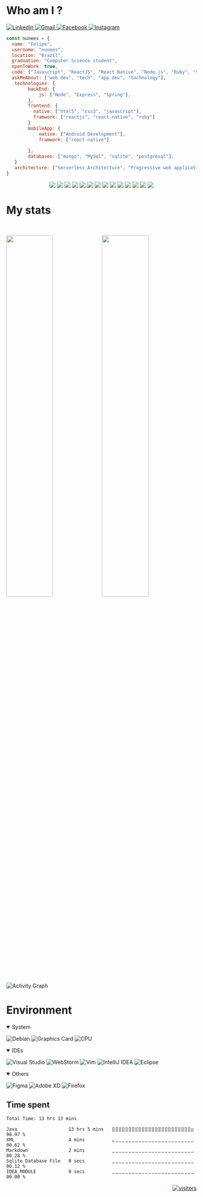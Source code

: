 # Who am I ?

<a href="https://www.linkedin.com/in/felipesilvanunes/"> ![LinkedIn](https://img.shields.io/badge/linkedin-%230077B5.svg?style=for-the-badge&logo=linkedin&logoColor=white) </a>
<a href="#"> ![Gmail](https://img.shields.io/badge/Gmail-D14836?style=for-the-badge&logo=gmail&logoColor=white) </a>
<a href="#"> ![Facebook](https://img.shields.io/badge/Facebook-%231877F2.svg?style=for-the-badge&logo=Facebook&logoColor=white) </a>
<a href="#"> ![Instagram](https://img.shields.io/badge/Instagram-%23E4405F.svg?style=for-the-badge&logo=Instagram&logoColor=white) </a>

```javascript
const nunees = {
  name: "Felipe",
  username: "nunees",
  location: "Brazil",
  graduation: "Computer Science student",
  openToWork: true,
  code: ["Javascript", "ReactJS", "React Native", "Node.js", "Ruby", "Spring"],
  askMeAbout: ["web dev", "tech", "app dev", "technology"],
   technologies: {
        backEnd: {
            js: ["Node", "Express", "Spring"],
        },
        frontend: {
          native: ["html5", "css3", "javascript"],
          framwork: ["reactjs", "react-native", "ruby"]
        }
        mobileApp: {
            native: ["Android Development"],
            framwork: ["react-native"]
            
        },
        databases: ["mongo", "MySql", "sqlite", "postgresql"],
   }
   architecture: ["Serverless Architecture", "Progressive web applications", "Single page applications"],
}
```


<p>
<div align="center">
  <img src="https://img.shields.io/badge/HTML5-E34F26?style=for-the-badge&logo=html5&logoColor=white">
  <img src="https://img.shields.io/badge/CSS3-1572B6?style=for-the-badge&logo=css3&logoColor=white">
  <img src="https://img.shields.io/badge/JavaScript-F7DF1E?style=for-the-badge&logo=javascript&logoColor=black">
  <img src="https://img.shields.io/badge/Java-ED8B00?style=for-the-badge&logo=java&logoColor=white">
  <img src="https://img.shields.io/badge/Elixir-4B275F?style=for-the-badge&logo=elixir&logoColor=white">
  <img src="https://img.shields.io/badge/React-20232A?style=for-the-badge&logo=react&logoColor=61DAFB">
  <img src="https://img.shields.io/badge/Node.js-43853D?style=for-the-badge&logo=node.js&logoColor=white">
  <img src="https://img.shields.io/badge/TypeScript-007ACC?style=for-the-badge&logo=typescript&logoColor=white">
  <img src="https://img.shields.io/badge/Ruby_on_Rails-CC0000?style=for-the-badge&logo=ruby-on-rails&logoColor=white">
    <img src="https://img.shields.io/badge/React_Native-20232A?style=for-the-badge&logo=react&logoColor=61DAFB">
  <img src="https://img.shields.io/badge/Spring-6DB33F?style=for-the-badge&logo=spring&logoColor=white">
  <img src="https://img.shields.io/badge/MySQL-00000F?style=for-the-badge&logo=mysql&logoColor=white">
  <img src="https://img.shields.io/badge/PostgreSQL-316192?style=for-the-badge&logo=postgresql&logoColor=white">
  <img src="https://img.shields.io/badge/MongoDB-4EA94B?style=for-the-badge&logo=mongodb&logoColor=white">
</div>
</p>

# My stats

<br/>
<p align="left">
  <img width="49.5%" src="https://github-readme-stats.vercel.app/api?username=nunees&show_icons=true&theme=gruvbox&hide_border=true" />
  <img width="49.5%" src="https://github-readme-streak-stats.herokuapp.com/?user=nunees&theme=gruvbox&hide_border=true" />
  </a>
</p>
<br>

![Activity Graph](https://activity-graph.herokuapp.com/graph?username=nunees&custom_title=Nunees%20Trips's%20Contribution%20Graph&theme=gruvbox&bg_color=282828&hide_border=true&line=d1a01f&point=c58545)

# Environment
<details open>
<summary>System</summary>

  ![Debian](https://img.shields.io/badge/Debian-D70A53?style=for-the-badge&logo=debian&logoColor=white)
  ![Graphics Card](https://img.shields.io/badge/AMD-Radeon_RX_580-ED1C24?style=for-the-badge&logo=amd&logoColor=white)
  ![CPU](https://img.shields.io/badge/Intel-Xeon_E3_1230_v2-0071C5?style=for-the-badge&logo=intel&logoColor=white)

</details>


<details open>
<summary>IDEs</summary>

![Visual Studio](https://img.shields.io/badge/Visual%20Studio-5C2D91.svg?style=for-the-badge&logo=visual-studio&logoColor=white)
![WebStorm](https://img.shields.io/badge/webstorm-143?style=for-the-badge&logo=webstorm&logoColor=white&color=black)
![Vim](https://img.shields.io/badge/VIM-%2311AB00.svg?style=for-the-badge&logo=vim&logoColor=white)
![IntelliJ IDEA](https://img.shields.io/badge/IntelliJIDEA-000000.svg?style=for-the-badge&logo=intellij-idea&logoColor=white)
![Eclipse](https://img.shields.io/badge/Eclipse-FE7A16.svg?style=for-the-badge&logo=Eclipse&logoColor=white)

</details>

<details open>
<summary>Others</summary>

![Figma](https://img.shields.io/badge/figma-%23F24E1E.svg?style=for-the-badge&logo=figma&logoColor=white)
![Adobe XD](https://img.shields.io/badge/Adobe%20XD-470137?style=for-the-badge&logo=Adobe%20XD&logoColor=#FF61F6)
![Firefox](https://img.shields.io/badge/Firefox-FF7139?style=for-the-badge&logo=Firefox-Browser&logoColor=white)

</details>


## Time spent
<!--START_SECTION:waka-->

```text
Total Time: 13 hrs 13 mins

Java                   13 hrs 5 mins   ⣿⣿⣿⣿⣿⣿⣿⣿⣿⣿⣿⣿⣿⣿⣿⣿⣿⣿⣿⣿⣿⣿⣿⣿⣶   98.97 %
XML                    4 mins          ⣄⣀⣀⣀⣀⣀⣀⣀⣀⣀⣀⣀⣀⣀⣀⣀⣀⣀⣀⣀⣀⣀⣀⣀⣀   00.62 %
Markdown               2 mins          ⣀⣀⣀⣀⣀⣀⣀⣀⣀⣀⣀⣀⣀⣀⣀⣀⣀⣀⣀⣀⣀⣀⣀⣀⣀   00.28 %
Sqlite Database File   0 secs          ⣀⣀⣀⣀⣀⣀⣀⣀⣀⣀⣀⣀⣀⣀⣀⣀⣀⣀⣀⣀⣀⣀⣀⣀⣀   00.12 %
IDEA_MODULE            0 secs          ⣀⣀⣀⣀⣀⣀⣀⣀⣀⣀⣀⣀⣀⣀⣀⣀⣀⣀⣀⣀⣀⣀⣀⣀⣀   00.00 %
```

<!--END_SECTION:waka-->

<div align="right">

  <a href="#"><p>![visitors](https://visitor-badge.glitch.me/badge?page_id=nunees.id&left_color=green&right_color=red)</p></a>

</div>
